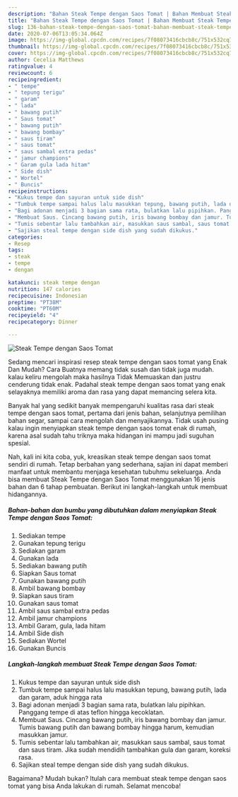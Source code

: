 ```yaml
---
description: "Bahan Steak Tempe dengan Saos Tomat | Bahan Membuat Steak Tempe dengan Saos Tomat Yang Bikin Ngiler"
title: "Bahan Steak Tempe dengan Saos Tomat | Bahan Membuat Steak Tempe dengan Saos Tomat Yang Bikin Ngiler"
slug: 136-bahan-steak-tempe-dengan-saos-tomat-bahan-membuat-steak-tempe-dengan-saos-tomat-yang-bikin-ngiler
date: 2020-07-06T13:05:34.064Z
image: https://img-global.cpcdn.com/recipes/7f08073416cbcb8c/751x532cq70/steak-tempe-dengan-saos-tomat-foto-resep-utama.jpg
thumbnail: https://img-global.cpcdn.com/recipes/7f08073416cbcb8c/751x532cq70/steak-tempe-dengan-saos-tomat-foto-resep-utama.jpg
cover: https://img-global.cpcdn.com/recipes/7f08073416cbcb8c/751x532cq70/steak-tempe-dengan-saos-tomat-foto-resep-utama.jpg
author: Cecelia Matthews
ratingvalue: 4
reviewcount: 6
recipeingredient:
- " tempe"
- " tepung terigu"
- " garam"
- " lada"
- " bawang putih"
- " Saus tomat"
- " bawang putih"
- " bawang bombay"
- " saus tiram"
- " saus tomat"
- " saus sambal extra pedas"
- " jamur champions"
- " Garam gula lada hitam"
- " Side dish"
- " Wortel"
- " Buncis"
recipeinstructions:
- "Kukus tempe dan sayuran untuk side dish"
- "Tumbuk tempe sampai halus lalu masukkan tepung, bawang putih, lada dan garam, aduk hingga rata"
- "Bagi adonan menjadi 3 bagian sama rata, bulatkan lalu pipihkan. Panggang tempe di atas teflon hingga kecoklatan."
- "Membuat Saus. Cincang bawang putih, iris bawang bombay dan jamur. Tumis bawang putih dan bawang bombay hingga harum, kemudian masukkan jamur."
- "Tumis sebentar lalu tambahkan air, masukkan saus sambal, saus tomat dan saus tiram. Jika sudah mendidih tambahkan gula dan garam, koreksi rasa."
- "Sajikan steal tempe dengan side dish yang sudah dikukus."
categories:
- Resep
tags:
- steak
- tempe
- dengan

katakunci: steak tempe dengan 
nutrition: 147 calories
recipecuisine: Indonesian
preptime: "PT38M"
cooktime: "PT60M"
recipeyield: "4"
recipecategory: Dinner

---
```



![Steak Tempe dengan Saos Tomat](https://img-global.cpcdn.com/recipes/7f08073416cbcb8c/751x532cq70/steak-tempe-dengan-saos-tomat-foto-resep-utama.jpg)

Sedang mencari inspirasi resep steak tempe dengan saos tomat yang Enak Dan Mudah? Cara Buatnya memang tidak susah dan tidak juga mudah. kalau keliru mengolah maka hasilnya Tidak Memuaskan dan justru cenderung tidak enak. Padahal steak tempe dengan saos tomat yang enak selayaknya memiliki aroma dan rasa yang dapat memancing selera kita.

Banyak hal yang sedikit banyak mempengaruhi kualitas rasa dari steak tempe dengan saos tomat, pertama dari jenis bahan, selanjutnya pemilihan bahan segar, sampai cara mengolah dan menyajikannya. Tidak usah pusing kalau ingin menyiapkan steak tempe dengan saos tomat enak di rumah, karena asal sudah tahu triknya maka hidangan ini mampu jadi suguhan spesial.




Nah, kali ini kita coba, yuk, kreasikan steak tempe dengan saos tomat sendiri di rumah. Tetap berbahan yang sederhana, sajian ini dapat memberi manfaat untuk membantu menjaga kesehatan tubuhmu sekeluarga. Anda bisa membuat Steak Tempe dengan Saos Tomat menggunakan 16 jenis bahan dan 6 tahap pembuatan. Berikut ini langkah-langkah untuk membuat hidangannya.

<!--inarticleads1-->

##### Bahan-bahan dan bumbu yang dibutuhkan dalam menyiapkan Steak Tempe dengan Saos Tomat:

1. Sediakan  tempe
1. Gunakan  tepung terigu
1. Sediakan  garam
1. Gunakan  lada
1. Sediakan  bawang putih
1. Siapkan  Saus tomat
1. Gunakan  bawang putih
1. Ambil  bawang bombay
1. Siapkan  saus tiram
1. Gunakan  saus tomat
1. Ambil  saus sambal extra pedas
1. Ambil  jamur champions
1. Ambil  Garam, gula, lada hitam
1. Ambil  Side dish
1. Sediakan  Wortel
1. Gunakan  Buncis




<!--inarticleads2-->

##### Langkah-langkah membuat Steak Tempe dengan Saos Tomat:

1. Kukus tempe dan sayuran untuk side dish
1. Tumbuk tempe sampai halus lalu masukkan tepung, bawang putih, lada dan garam, aduk hingga rata
1. Bagi adonan menjadi 3 bagian sama rata, bulatkan lalu pipihkan. Panggang tempe di atas teflon hingga kecoklatan.
1. Membuat Saus. Cincang bawang putih, iris bawang bombay dan jamur. Tumis bawang putih dan bawang bombay hingga harum, kemudian masukkan jamur.
1. Tumis sebentar lalu tambahkan air, masukkan saus sambal, saus tomat dan saus tiram. Jika sudah mendidih tambahkan gula dan garam, koreksi rasa.
1. Sajikan steal tempe dengan side dish yang sudah dikukus.




Bagaimana? Mudah bukan? Itulah cara membuat steak tempe dengan saos tomat yang bisa Anda lakukan di rumah. Selamat mencoba!
